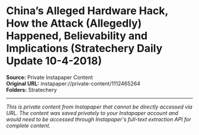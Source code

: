 # China’s Alleged Hardware Hack, How the Attack (Allegedly) Happened, Believability and Implications (Stratechery Daily Update 10-4-2018)

**Source:** Private Instapaper Content  
**Original URL:** instapaper://private-content/1112465264  
**Folders:** Stratechery  

---

*This is private content from Instapaper that cannot be directly accessed via URL. The content was saved privately to your Instapaper account and would need to be accessed through Instapaper's full-text extraction API for complete content.*